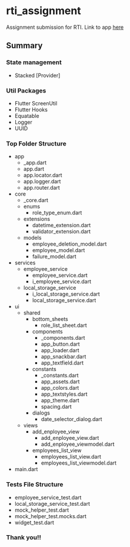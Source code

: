 # rti_assignment

Assignment submission for RTI. Link to app [here](https://drive.google.com/file/d/1SIzu9bQjrt6IpoXrqFooFb9ycm5Go-HY/view?usp=sharing)

## Summary
### State management
- Stacked [Provider]

### Util Packages
- Flutter ScreenUtil
- Flutter Hooks
- Equatable
- Logger
- UUID

### Top Folder Structure
- app
    - _app.dart
    - app.dart
    - app.locator.dart
    - app.logger.dart
    - app.router.dart
- core
    - _core.dart
    - enums
        - role_type_enum.dart
    - extensions
        - datetime_extension.dart
        - validator_extension.dart
    - models
        - employee_deletion_model.dart
        - employee_model.dart
        - failure_model.dart
- services
    - employee_service
        - employee_service.dart
        - i_employee_service.dart
    - local_storage_service
        - i_local_storage_service.dart
        - local_storage_service.dart
- ui
    - shared
        - bottom_sheets
            - role_list_sheet.dart
        - components
            - _components.dart
            - app_button.dart
            - app_loader.dart
            - app_snackbar.dart
            - app_textfield.dart
        - constants
            - _constants.dart
            - app_assets.dart
            - app_colors.dart
            - app_textstyles.dart
            - app_theme.dart
            - spacing.dart
        - dialogs
            - date_selector_dialog.dart
    - views
        - add_enployee_view
            - add_enployee_view.dart
            - add_enployee_viewmodel.dart
        - employees_list_view
            - employees_list_view.dart
            - employees_list_viewmodel.dart
- main.dart

### Tests File Structure
- employee_service_test.dart
- local_storage_service_test.dart
- mock_helper_test.dart
- mock_helper_test.mocks.dart
- widget_test.dart

### Thank you!!

